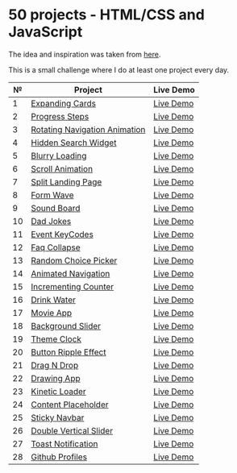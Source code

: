# 50 projects - HTML/CSS and JavaScript

The idea and inspiration was taken from [here](https://github.com/bradtraversy/50projects50days).

This is a small challenge where I do at least one project every day.

| №   | Project                                                                                                     | Live Demo                                                                         |
| --- | ----------------------------------------------------------------------------------------------------------- | --------------------------------------------------------------------------------- |
| 1   | [Expanding Cards](https://github.com/Anakharsis9/50-projects/tree/main/Expanding%20Cards)                   | [Live Demo](https://anakharsis9.github.io/50-projects/Expanding%20Cards/)         |
| 2   | [Progress Steps](https://github.com/Anakharsis9/50-projects/tree/main/Progress%20Steps)                     | [Live Demo](https://anakharsis9.github.io/50-projects/Progress%20Steps/)          |
| 3   | [Rotating Navigation Animation](https://github.com/Anakharsis9/50-projects/tree/main/Rotating%20navigation) | [Live Demo](https://anakharsis9.github.io/50-projects/Rotating%20navigation/)     |
| 4   | [Hidden Search Widget](https://github.com/Anakharsis9/50-projects/tree/main/Hidden%20Search%20Widget)       | [Live Demo](https://anakharsis9.github.io/50-projects/Hidden%20Search%20Widget)   |
| 5   | [Blurry Loading](https://github.com/Anakharsis9/50-projects/tree/main/Blurry%20loading)                     | [Live Demo](https://anakharsis9.github.io/50-projects/Blurry%20loading/)          |
| 6   | [Scroll Animation](https://github.com/Anakharsis9/50-projects/tree/main/Scroll%20Animation)                 | [Live Demo](https://anakharsis9.github.io/50-projects/Scroll%20Animation/)        |
| 7   | [Split Landing Page](https://github.com/Anakharsis9/50-projects/tree/main/Split%20Landing%20Page)           | [Live Demo](https://anakharsis9.github.io/50-projects/Split%20Landing%20Page/)    |
| 8   | [Form Wave](https://github.com/Anakharsis9/50-projects/tree/main/Form%20Wave)                               | [Live Demo](https://anakharsis9.github.io/50-projects/Form%20Wave)                |
| 9   | [Sound Board](https://github.com/Anakharsis9/50-projects/tree/main/Sound%20Board)                           | [Live Demo](https://anakharsis9.github.io/50-projects/Sound%20Board)              |
| 10  | [Dad Jokes](https://github.com/Anakharsis9/50-projects/tree/main/Dad%20Jokes)                               | [Live Demo](https://anakharsis9.github.io/50-projects/Dad%20Jokes)                |
| 11  | [Event KeyCodes](https://github.com/Anakharsis9/50-projects/tree/main/Event%20KeyCodes)                     | [Live Demo](https://anakharsis9.github.io/50-projects/Event%20KeyCodes)           |
| 12  | [Faq Collapse](https://github.com/Anakharsis9/50-projects/tree/main/Faq%20Collapse)                         | [Live Demo](https://anakharsis9.github.io/50-projects/Faq%20Collapse)             |
| 13  | [Random Choice Picker](https://github.com/Anakharsis9/50-projects/tree/main/Random%20Choice%20Picker)       | [Live Demo](https://anakharsis9.github.io/50-projects/Random%20Choice%20Picker)   |
| 14  | [Animated Navigation](https://github.com/Anakharsis9/50-projects/tree/main/Animated%20Navigation)           | [Live Demo](https://anakharsis9.github.io/50-projects/Animated%20Navigation)      |
| 15  | [Incrementing Counter](https://github.com/Anakharsis9/50-projects/tree/main/Incrementing%20Counter)         | [Live Demo](https://anakharsis9.github.io/50-projects/Incrementing%20Counter)     |
| 16  | [Drink Water](https://github.com/Anakharsis9/50-projects/tree/main/Drink%20Water)                           | [Live Demo](https://anakharsis9.github.io/50-projects/Drink%20Water)              |
| 17  | [Movie App](https://github.com/Anakharsis9/50-projects/tree/main/Movie%20App)                               | [Live Demo](https://anakharsis9.github.io/50-projects/Movie%20App)                |
| 18  | [Background Slider](https://github.com/Anakharsis9/50-projects/tree/main/Background%20Slider)               | [Live Demo](https://anakharsis9.github.io/50-projects/Background%20Slider)        |
| 19  | [Theme Clock](https://github.com/Anakharsis9/50-projects/tree/main/Theme%20Clock)                           | [Live Demo](https://anakharsis9.github.io/50-projects/Theme%20Clock)              |
| 20  | [Button Ripple Effect](https://github.com/Anakharsis9/50-projects/tree/main/Button%20Ripple%20Effect)       | [Live Demo](https://anakharsis9.github.io/50-projects/Button%20Ripple%20Effect)   |
| 21  | [Drag N Drop](https://github.com/Anakharsis9/50-projects/tree/main/Drag%20N%20Drop)                         | [Live Demo](https://anakharsis9.github.io/50-projects/Drag%20N%20Drop)            |
| 22  | [Drawing App](https://github.com/Anakharsis9/50-projects/tree/main/Drawing%20App)                           | [Live Demo](https://anakharsis9.github.io/50-projects/Drawing%20App)              |
| 23  | [Kinetic Loader](https://github.com/Anakharsis9/50-projects/tree/main/Kinetic%20Loader)                     | [Live Demo](https://anakharsis9.github.io/50-projects/Kinetic%20Loader)           |
| 24  | [Content Placeholder](https://github.com/Anakharsis9/50-projects/tree/main/Content%20Placeholder)           | [Live Demo](https://anakharsis9.github.io/50-projects/Content%20Placeholder)      |
| 25  | [Sticky Navbar](https://github.com/Anakharsis9/50-projects/tree/main/Sticky%20Navbar)                       | [Live Demo](https://anakharsis9.github.io/50-projects/Sticky%20Navbar)            |
| 26  | [Double Vertical Slider](https://github.com/Anakharsis9/50-projects/tree/main/Double%20Vertical%20Slider)   | [Live Demo](https://anakharsis9.github.io/50-projects/Double%20Vertical%20Slider) |
| 27  | [Toast Notification](https://github.com/Anakharsis9/50-projects/tree/main/Toast%20Notification)             | [Live Demo](https://anakharsis9.github.io/50-projects/Toast%20Notification)       |
| 28  | [Github Profiles](https://github.com/Anakharsis9/50-projects/tree/main/Github%20Profiles)                   | [Live Demo](https://anakharsis9.github.io/50-projects/Github%20Profiles)          |
